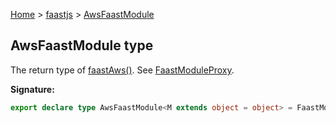[Home](./index) &gt; [faastjs](./faastjs.md) &gt; [AwsFaastModule](./faastjs.awsfaastmodule.md)

## AwsFaastModule type

The return type of [faastAws()](./faastjs.faastaws.md)<!-- -->. See [FaastModuleProxy](./faastjs.faastmoduleproxy.md)<!-- -->.

<b>Signature:</b>

```typescript
export declare type AwsFaastModule<M extends object = object> = FaastModuleProxy<M, AwsOptions, AwsState>;
```
